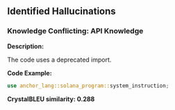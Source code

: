 ## Identified Hallucinations

### Knowledge Conflicting: API Knowledge
**Description:** 

The code uses a deprecated import.

**Code Example:**
```rust
use anchor_lang::solana_program::system_instruction;
```

**CrystalBLEU similarity: 0.288** 



